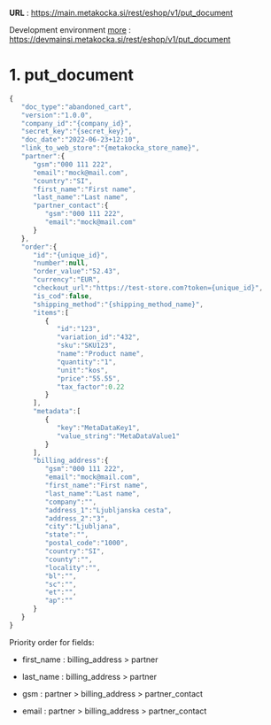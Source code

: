 **URL** : https://main.metakocka.si/rest/eshop/v1/put_document

Development environment [more](https://metakocka.freshdesk.com/a/solutions/articles/3000088225) : https://devmainsi.metakocka.si/rest/eshop/v1/put_document

# 1. put_document

```javascript
{
   "doc_type":"abandoned_cart",
   "version":"1.0.0",
   "company_id":"{company_id}",
   "secret_key":"{secret_key}",
   "doc_date":"2022-06-23+12:10",
   "link_to_web_store":"{metakocka_store_name}",
   "partner":{
      "gsm":"000 111 222",
      "email":"mock@mail.com",
      "country":"SI",
      "first_name":"First name",
      "last_name":"Last name",
      "partner_contact":{
         "gsm":"000 111 222",
         "email":"mock@mail.com"
      }
   },
   "order":{
      "id":"{unique_id}",
      "number":null,
      "order_value":"52.43",
      "currency":"EUR",
      "checkout_url":"https://test-store.com?token={unique_id}",
      "is_cod":false,
      "shipping_method":"{shipping_method_name}",
      "items":[
         {
            "id":"123",
            "variation_id":"432",
            "sku":"SKU123",
            "name":"Product name",
            "quantity":"1",
            "unit":"kos",
            "price":"55.55",
            "tax_factor":0.22
         }
      ],
      "metadata":[
         {
            "key":"MetaDataKey1",
            "value_string":"MetaDataValue1"
         }
      ],
      "billing_address":{
         "gsm":"000 111 222",
         "email":"mock@mail.com",
         "first_name":"First name",
         "last_name":"Last name",
         "company":"",
         "address_1":"Ljubljanska cesta",
         "address_2":"3",
         "city":"Ljubljana",
         "state":"",
         "postal_code":"1000",
         "country":"SI",
         "county":"",
         "locality":"",
         "bl":"",
         "sc":"",
         "et":"",
         "ap":""
      }
   }
}
```

Priority order for fields:
* first_name : billing_address > partner
* last_name : billing_address > partner

* gsm : partner > billing_address > partner_contact
* email : partner > billing_address > partner_contact
